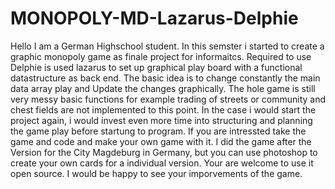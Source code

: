 # MONOPOLY-MD-Lazarus-Delphie
Hello I am a German Highschool  student. In this semster i started to create a graphic monopoly game as finale project for informaitcs. Required to use Delphie is used lazarus to set up graphical play board with a functional datastructure as back end. The basic idea is to change constantly the main data array play and Update the changes graphically.
The hole game is still very messy basic functions for example trading of streets  or community and chest fields are not implemented to this point. In the case i would start the project again, i would invest even more time into structuring and planning the game play before  startung to program. 
If you are intressted take the game and code and make your own game with it. I did the game after the Version for the City Magdeburg in Germany, but you can use photoshop to create your own cards for a individual version. 
Your are welcome to use it open source. I would be happy to see your imporvements of the game. 
